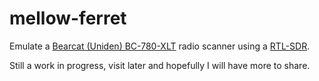 # mellow-ferret
Emulate a [Bearcat (Uniden) BC-780-XLT](https://wiki.radioreference.com/index.php/BC780XLT) radio scanner using a [RTL-SDR](https://www.rtl-sdr.com/about-rtl-sdr/).

Still a work in progress, visit later and hopefully I will have more to share.

